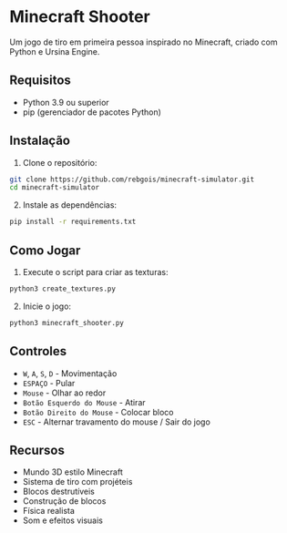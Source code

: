 # Minecraft Shooter

Um jogo de tiro em primeira pessoa inspirado no Minecraft, criado com Python e Ursina Engine.

## Requisitos

- Python 3.9 ou superior
- pip (gerenciador de pacotes Python)

## Instalação

1. Clone o repositório:
```bash
git clone https://github.com/rebgois/minecraft-simulator.git
cd minecraft-simulator
```

2. Instale as dependências:
```bash
pip install -r requirements.txt
```

## Como Jogar

1. Execute o script para criar as texturas:
```bash
python3 create_textures.py
```

2. Inicie o jogo:
```bash
python3 minecraft_shooter.py
```

## Controles

- `W`, `A`, `S`, `D` - Movimentação
- `ESPAÇO` - Pular
- `Mouse` - Olhar ao redor
- `Botão Esquerdo do Mouse` - Atirar
- `Botão Direito do Mouse` - Colocar bloco
- `ESC` - Alternar travamento do mouse / Sair do jogo

## Recursos

- Mundo 3D estilo Minecraft
- Sistema de tiro com projéteis
- Blocos destrutíveis
- Construção de blocos
- Física realista
- Som e efeitos visuais 